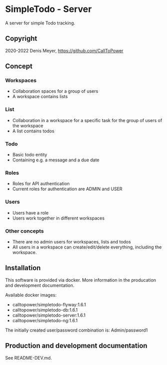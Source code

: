 # SimpleTodo - Server

A server for simple Todo tracking.

## Copyright

2020-2022 Denis Meyer, https://github.com/CallToPower

## Concept

### Workspaces

- Collaboration spaces for a group of users
- A workspace contains lists

### List

- Collaboration in a workspace for a specific task for the group of users of the workspace
- A list contains todos

### Todo

- Basic todo entity
- Containing e.g. a message and a due date

### Roles

- Roles for API authentication
- Current roles for authentication are ADMIN and USER

### Users

- Users have a role
- Users work together in different workspaces

### Other concepts

- There are no admin users for workspaces, lists and todos
- All users in a workspace can create/edit/delete everything, including the workspace.

## Installation

This software is provided via docker. More information in the producation and development documentation.

Available docker images:

- calltopower/simpletodo-flyway:1.6.1
- calltopower/simpletodo-db:1.6.1
- calltopower/simpletodo-server:1.6.1
- calltopower/simpletodo-ng:1.6.1

The initially created user/password combination is: Admin/password1

## Production and development documentation

See README-DEV.md.
